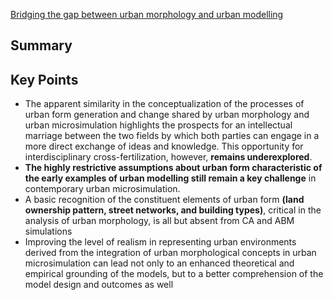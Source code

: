 [Bridging the gap between urban morphology and urban modelling](file:///C:/Users/conal/Downloads/G__UM+14(2)_Viewpoints123-124.pdf)
## Summary

## Key Points
- The apparent similarity in the conceptualization of the processes of urban form generation and change shared by urban morphology and urban microsimulation highlights the prospects for an intellectual marriage between the two fields by which both parties can engage in a more direct exchange of ideas and knowledge. This opportunity for interdisciplinary cross-fertilization, however, **remains underexplored**.
- **The highly restrictive assumptions about urban form characteristic of the early examples of urban modelling still remain a key challenge** in contemporary urban microsimulation.
- A basic recognition of the constituent elements of urban form **(land ownership pattern, street networks, and building types)**, critical in the analysis of urban morphology, is all but absent from CA and ABM simulations
- Improving the level of realism in representing urban environments derived from the integration of urban morphological concepts in urban microsimulation can lead not only to an enhanced theoretical and empirical grounding of the models, but to a better comprehension of the model design and outcomes as well
